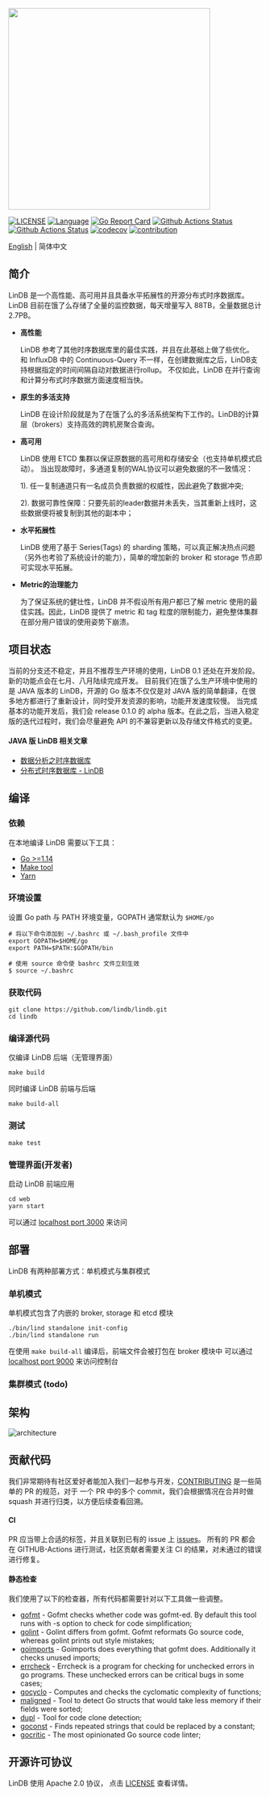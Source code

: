 <p align="left">
    <img width="400" src="https://github.com/lindb/lindb/wiki/images/readme/lindb_logo.png">
</p>

[![LICENSE](https://img.shields.io/github/license/stone1100/lindb)](https://github.com/lindb/lindb/blob/develop/LICENSE)
[![Language](https://img.shields.io/badge/Language-Go-blue.svg)](https://golang.org/)
[![Go Report Card](https://goreportcard.com/badge/github.com/lindb/lindb)](https://goreportcard.com/report/github.com/lindb/lindb)
[![Github Actions Status](https://github.com/lindb/lindb/workflows/LinDB%20CI/badge.svg)](https://github.com/lindb/lindb/actions?query=workflow%3A%22LinDB+CI%22)
[![Github Actions Status](https://github.com/lindb/lindb/workflows/Forntend%20CI/badge.svg)](https://github.com/lindb/lindb/actions?query=workflow%3A%22Forntend+CI%22)
[![codecov](https://codecov.io/gh/lindb/lindb/branch/develop/graph/badge.svg)](https://codecov.io/gh/lindb/lindb)
[![contribution](https://img.shields.io/badge/contributions-welcome-brightgreen.svg?style=flat)](CONTRIBUTING.md)

[English](./README.md) | 简体中文

## 简介

LinDB 是一个高性能、高可用并且具备水平拓展性的开源分布式时序数据库。
LinDB 目前在饿了么存储了全量的监控数据，每天增量写入 88TB，全量数据总计 2.7PB。

+ __高性能__

  LinDB 参考了其他时序数据库里的最佳实践，并且在此基础上做了些优化。
  和 InfluxDB 中的 Continuous-Query 不一样，在创建数据库之后，LinDB支持根据指定的时间间隔自动对数据进行rollup。
  不仅如此，LinDB 在并行查询和计算分布式时序数据方面速度相当快。

+ __原生的多活支持__

  LinDB 在设计阶段就是为了在饿了么的多活系统架构下工作的。LinDB的计算层（brokers）支持高效的跨机房聚合查询。

+ __高可用__

  LinDB 使用 ETCD 集群以保证原数据的高可用和存储安全（也支持单机模式启动）。
  当出现故障时，多通道复制的WAL协议可以避免数据的不一致情况：

  1). 任一复制通道只有一名成员负责数据的权威性，因此避免了数据冲突;

  2). 数据可靠性保障：只要先前的leader数据并未丢失，当其重新上线时，这些数据便将被复制到其他的副本中；

+ __水平拓展性__

  LinDB 使用了基于 Series(Tags) 的 sharding 策略，可以真正解决热点问题（另外也考验了系统设计的能力），简单的增加新的 broker 和 storage 节点即可实现水平拓展。

+ __Metric的治理能力__

  为了保证系统的健壮性，LinDB 并不假设所有用户都已了解 metric 使用的最佳实践。因此，LinDB 提供了 metric 和 tag 粒度的限制能力，避免整体集群在部分用户错误的使用姿势下崩溃。

## 项目状态

当前的分支还不稳定，并且不推荐生产环境的使用，LinDB 0.1 还处在开发阶段。新的功能点会在七月、八月陆续完成开发。
目前我们在饿了么生产环境中使用的是 JAVA 版本的 LinDB，开源的 Go 版本不仅仅是对 JAVA 版的简单翻译，在很多地方都进行了重新设计，同时受开发资源的影响，功能开发速度较慢。
当完成基本的功能开发后，我们会 release 0.1.0 的 alpha 版本。在此之后，当进入稳定版的迭代过程时，我们会尽量避免 API 的不兼容更新以及存储文件格式的变更。

#### JAVA 版 LinDB 相关文章
- [数据分析之时序数据库](https://zhuanlan.zhihu.com/p/36804890)
- [分布式时序数据库 - LinDB](https://zhuanlan.zhihu.com/p/35998778)

## 编译

### 依赖

在本地编译 LinDB 需要以下工具：
- [Go >=1.14](https://golang.org/doc/install)
- [Make tool](https://www.gnu.org/software/make/)
- [Yarn](https://classic.yarnpkg.com/en/docs/install)

### 环境设置

设置 Go path 与 PATH 环境变量，GOPATH 通常默认为 `$HOME/go`

```
# 将以下命令添加到 ~/.bashrc 或 ~/.bash_profile 文件中
export GOPATH=$HOME/go
export PATH=$PATH:$GOPATH/bin

# 使用 source 命令使 bashrc 文件立刻生效
$ source ~/.bashrc
```

### 获取代码

```
git clone https://github.com/lindb/lindb.git
cd lindb
```

### 编译源代码

仅编译 LinDB 后端（无管理界面）

```
make build
```

同时编译 LinDB 前端与后端

```
make build-all
```

### 测试

```
make test
```

### 管理界面(开发者)

启动 LinDB 前端应用
```
cd web
yarn start
```

可以通过  [localhost port 3000](http://localhost:3000/) 来访问

## 部署

LinDB 有两种部署方式：单机模式与集群模式

### 单机模式

单机模式包含了内嵌的 broker, storage 和 etcd 模块

```
./bin/lind standalone init-config
./bin/lind standalone run
```
在使用 `make build-all` 编译后，前端文件会被打包在 broker 模块中
可以通过  [localhost port 9000](http://localhost:9000/) 来访问控制台

### 集群模式 (todo)


## 架构

![architecture](https://github.com/lindb/lindb/wiki/images/readme/lindb_architecture.jpg)

## 贡献代码

我们非常期待有社区爱好者能加入我们一起参与开发，[CONTRIBUTING](CONTRIBUTING.md) 是一些简单的 PR 的规范，对于 一个 PR 中的多个 commit，我们会根据情况在合并时做 squash 并进行归类，以方便后续查看回溯。

#### CI
PR 应当带上合适的标签，并且关联到已有的 issue 上 [issues](https://github.com/lindb/lindb/issues)。
所有的 PR 都会在 GITHUB-Actions 进行测试，社区贡献者需要关注 CI 的结果，对未通过的错误进行修复。

#### 静态检查
我们使用了以下的检查器，所有代码都需要针对以下工具做一些调整。

- [gofmt](https://golang.org/cmd/gofmt/) - Gofmt checks whether code was gofmt-ed. By default this tool runs with -s option to check for code simplification;
- [golint](https://github.com/golang/lint) - Golint differs from gofmt. Gofmt reformats Go source code, whereas golint prints out style mistakes;
- [goimports](https://godoc.org/golang.org/x/tools/cmd/goimports) - Goimports does everything that gofmt does. Additionally it checks unused imports;
- [errcheck](https://github.com/kisielk/errcheck) - Errcheck is a program for checking for unchecked errors in go programs. These unchecked errors can be critical bugs in some cases;
- [gocyclo](https://github.com/alecthomas/gocyclo) - Computes and checks the cyclomatic complexity of functions;
- [maligned](https://github.com/mdempsky/maligned) - Tool to detect Go structs that would take less memory if their fields were sorted;
- [dupl](https://github.com/mibk/dupl) - Tool for code clone detection;
- [goconst](https://github.com/jgautheron/goconst) - Finds repeated strings that could be replaced by a constant;
- [gocritic](https://github.com/go-critic/go-critic) - The most opinionated Go source code linter;

## 开源许可协议

LinDB 使用 Apache 2.0 协议， 点击 [LICENSE](LICENSE) 查看详情。


